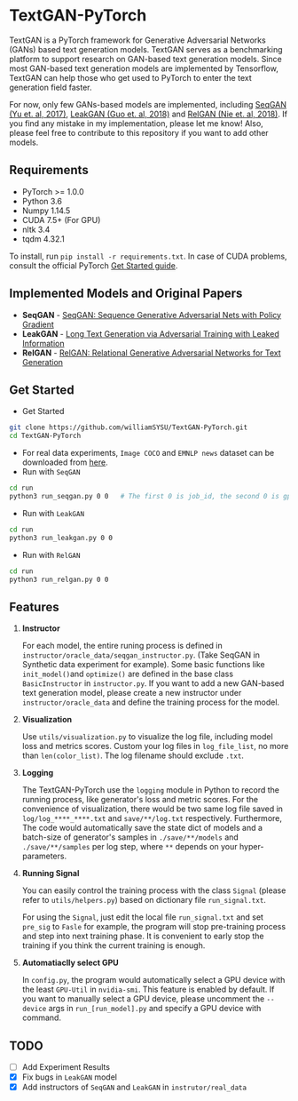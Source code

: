 # TextGAN-PyTorch

TextGAN is a PyTorch framework for Generative Adversarial Networks (GANs) based text generation models. TextGAN serves as a benchmarking platform to support research on GAN-based text generation models. Since most GAN-based text generation models are implemented by Tensorflow, TextGAN can help those who get used to PyTorch to enter the text generation field faster.

For now, only few GANs-based models are implemented, including [SeqGAN (Yu et. al, 2017)](https://arxiv.org/abs/1609.05473), [LeakGAN (Guo et. al, 2018)](https://arxiv.org/abs/1709.08624) and [RelGAN (Nie et. al, 2018)](https://openreview.net/forum?id=rJedV3R5tm). If you find any mistake in my implementation, please let me know! Also, please feel free to contribute to this repository if you want to add other models.

## Requirements

- PyTorch >= 1.0.0
- Python 3.6
- Numpy 1.14.5
- CUDA 7.5+ (For GPU)
- nltk 3.4
- tqdm 4.32.1

To install, run `pip install -r requirements.txt`. In case of CUDA problems, consult the official PyTorch [Get Started guide](https://pytorch.org/get-started/locally/).

## Implemented Models and Original Papers

- **SeqGAN** - [SeqGAN: Sequence Generative Adversarial Nets with Policy Gradient](https://arxiv.org/abs/1609.05473)
- **LeakGAN** - [Long Text Generation via Adversarial Training with Leaked Information](https://arxiv.org/abs/1709.08624)
- **RelGAN** - [RelGAN: Relational Generative Adversarial Networks for Text Generation](https://openreview.net/forum?id=rJedV3R5tm)

## Get Started

- Get Started

```bash
git clone https://github.com/williamSYSU/TextGAN-PyTorch.git
cd TextGAN-PyTorch
```

- For real data experiments, `Image COCO` and `EMNLP news` dataset can be downloaded from [here](https://drive.google.com/drive/folders/1XvT3GqbK1wh3XhTgqBLWUtH_mLzGnKZP?usp=sharing). 
- Run with `SeqGAN`

```bash
cd run
python3 run_seqgan.py 0 0	# The first 0 is job_id, the second 0 is gpu_id
```

- Run with `LeakGAN`

```bash
cd run
python3 run_leakgan.py 0 0
```

- Run with `RelGAN`

```bash
cd run
python3 run_relgan.py 0 0
```

## Features

1. **Instructor**

   For each model, the entire runing process is defined in `instructor/oracle_data/seqgan_instructor.py`. (Take SeqGAN in Synthetic data experiment for example). Some basic functions like `init_model()`and `optimize()` are defined in the base class `BasicInstructor` in `instructor.py`. If you want to add a new GAN-based text generation model, please create a new instructor under `instructor/oracle_data` and define the training process for the model.

2. **Visualization**
   
   Use `utils/visualization.py` to visualize the log file, including model loss and metrics scores. Custom your log files in `log_file_list`, no more than `len(color_list)`. The log filename should exclude `.txt`.
   
3. **Logging**

   The TextGAN-PyTorch use the `logging` module in Python to record the running process, like generator's loss and metric scores. For the convenience of visualization, there would be two same log file saved in `log/log_****_****.txt` and `save/**/log.txt` respectively. Furthermore, The code would automatically save the state dict of models and a batch-size of generator's samples in `./save/**/models` and `./save/**/samples` per log step, where `**` depends on your hyper-parameters.
   
4. **Running Signal**

   You can easily control the training process with the class `Signal` (please refer to `utils/helpers.py`) based on dictionary file `run_signal.txt`.

   For using the `Signal`, just edit the local file `run_signal.txt` and set `pre_sig` to `Fasle` for example, the program will stop pre-training process and step into next training phase. It is convenient to early stop the training if you think the current training is enough.

5. **Automatiaclly select GPU**

   In `config.py`, the program would automatically select a GPU device with the least `GPU-Util` in `nvidia-smi`. This feature is enabled by default. If you want to manually select a GPU device, please uncomment the `--device` args in `run_[run_model].py` and specify a GPU device with command.

## TODO

- [ ] Add Experiment Results
- [x] Fix bugs in `LeakGAN` model
- [x] Add instructors of `SeqGAN` and `LeakGAN` in `instrutor/real_data`
